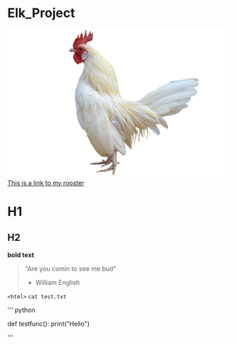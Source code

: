 # Elk_Project
![](./Images/gallo.png)
[This is a link to my rooster](https://github.com/cascadecanyon/Elk_Project/blob/main/Images/gallo.png)
# H1
## H2

**bold text**

> "Are you comin to see me bud"
> - William English

`<html>`
`cat test.txt`

''' python

def testfunc():
  print("Hello")
  
'''
